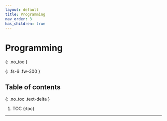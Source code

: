 ```yaml
---
layout: default
title: Programming
nav_order: 3
has_children: true
---
```


# Programming
{: .no_toc }

{: .fs-6 .fw-300 }

## Table of contents
{: .no_toc .text-delta }

1. TOC
{:toc}

---
